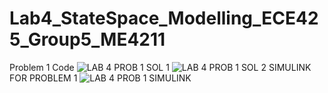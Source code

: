  # Lab4_StateSpace_Modelling_ECE425_Group5_ME4211
 Problem 1
 Code
 ![LAB 4 PROB 1 SOL 1](https://github.com/user-attachments/assets/f00b687a-1f69-4684-9693-c18531156ed0)
![LAB 4 PROB 1 SOL 2](https://github.com/user-attachments/assets/73eecd9c-548a-4d06-8e34-f025eb6b9ccc)
SIMULINK FOR PROBLEM 1
![LAB 4 PROB 1 SIMULINK](https://github.com/user-attachments/assets/861b897f-3668-42cd-bf76-a4d84f5d9445)
